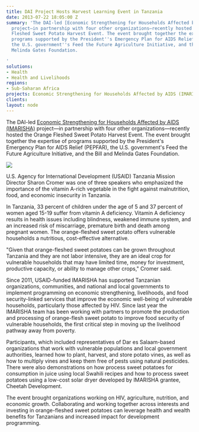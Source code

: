```yaml
---
title: DAI Project Hosts Harvest Learning Event in Tanzania
date: 2013-07-22 18:05:00 Z
summary: 'The DAI-led [Economic Strengthening for Households Affected by AIDS (IMARISHA)][1]
  project—in partnership with four other organizations—recently hosted the Orange
  Fleshed Sweet Potato Harvest Event. The event brought together the expertise of
  programs supported by the President''s Emergency Plan for AIDS Relief (PEPFAR),
  the U.S. government''s Feed the Future Agriculture Initiative, and the Bill and
  Melinda Gates Foundation.

'
solutions:
- Health
- Health and Livelihoods
regions:
- Sub-Saharan Africa
projects: Economic Strengthening for Households Affected by AIDS (IMARISHA)
clients: 
layout: node
---
```


The DAI-led [Economic Strengthening for Households Affected by AIDS (IMARISHA)][1] project—in partnership with four other organizations—recently hosted the Orange Fleshed Sweet Potato Harvest Event. The event brought together the expertise of programs supported by the President's Emergency Plan for AIDS Relief (PEPFAR), the U.S. government's Feed the Future Agriculture Initiative, and the Bill and Melinda Gates Foundation.

![][2]

U.S. Agency for International Development (USAID) Tanzania Mission Director Sharon Cromer was one of three speakers who emphasized the importance of the vitamin A-rich vegetable in the fight against malnutrition, food, and economic insecurity in Tanzania.

In Tanzania, 33 percent of children under the age of 5 and 37 percent of women aged 15-19 suffer from vitamin A deficiency. Vitamin A deficiency results in health issues including blindness, weakened immune system, and an increased risk of miscarriage, premature birth and death among pregnant women. The orange-fleshed sweet potato offers vulnerable households a nutritious, cost-effective alternative.

"Given that orange-fleshed sweet potatoes can be grown throughout Tanzania and they are not labor intensive, they are an ideal crop for vulnerable households that may have limited time, money for investment, productive capacity, or ability to manage other crops," Cromer said.

Since 2011, USAID-funded IMARISHA has supported Tanzanian organizations, communities, and national and local governments to implement programming on economic strengthening, livelihoods, and food security-linked services that improve the economic well-being of vulnerable households, particularly those affected by HIV. Since last year the IMARISHA team has been working with partners to promote the production and processing of orange-flesh sweet potato to improve food security of vulnerable households, the first critical step in moving up the livelihood pathway away from poverty.

Participants, which included representatives of Dar es Salaam-based organizations that work with vulnerable populations and local government authorities, learned how to plant, harvest, and store potato vines, as well as how to multiply vines and keep them free of pests using natural pesticides. There were also demonstrations on how process sweet potatoes for consumption in juice using local Swahili recipes and how to process sweet potatoes using a low-cost solar dryer developed by IMARISHA grantee, Cheetah Development.

The event brought organizations working on HIV, agriculture, nutrition, and economic growth. Collaborating and working together across interests and investing in orange-fleshed sweet potatoes can leverage health and wealth benefits for Tanzanians and increased impact for development programming.  

[1]: /our-work/projects/tanzania-economic-strenghthening-households-affected-aids-imarisha
[2]: /assets/images/news/OFSDAY-and-Pathfinder-259.jpg
